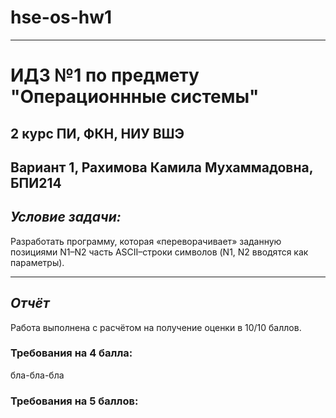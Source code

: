 # hse-os-hw1
---
# ИДЗ №1 по предмету "Операционнные системы"
2 курс ПИ, ФКН, НИУ ВШЭ
---
Вариант 1, Рахимова Камила Мухаммадовна, БПИ214
---
## *Условие задачи:*

Разработать программу, которая «переворачивает» заданную позициями N1–N2 часть ASCII–строки символов (N1, N2 вводятся как
параметры).

---

## *Отчёт*

Работа выполнена с расчётом на получение оценки в 10/10 баллов.

### Требования на 4 балла:

бла-бла-бла

### Требования на 5 баллов:
